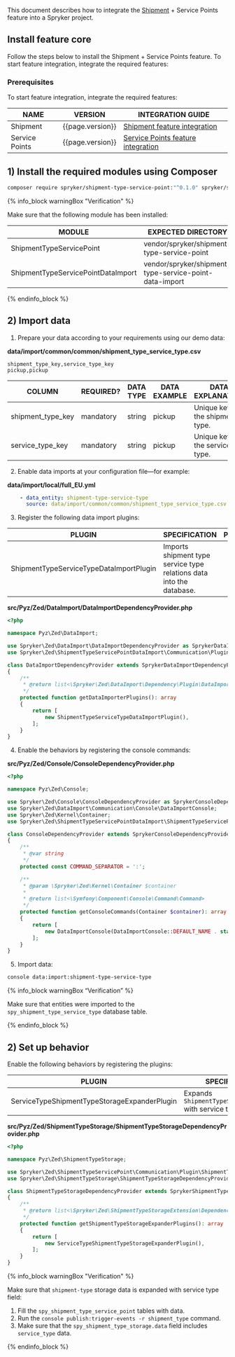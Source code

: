 


This document describes how to integrate the [Shipment](/docs/pbc/all/carrier-management/{{page.version}}/base-shop/shipment-feature-overview.html) + Service Points feature into a Spryker project.

## Install feature core

Follow the steps below to install the Shipment + Service Points feature.
To start feature integration, integrate the required features:

### Prerequisites

To start feature integration, integrate the required features:

| NAME           | VERSION          | INTEGRATION GUIDE                                                                                                                        |
|----------------|------------------|------------------------------------------------------------------------------------------------------------------------------------------|
| Shipment       | {{page.version}} | [Shipment feature integration](/docs/pbc/all/carrier-management/{{page.version}}/unified-commerce/enhanced-click-and-collect/install-and-upgrade/install-the-shipment-feature.html)  |
| Service Points | {{page.version}} | [Service Points feature integration](/docs/pbc/all/service-points/{{page.version}}/install-and-upgrade/install-the-service-points-feature.html) |

## 1) Install the required modules using Composer

```bash
composer require spryker/shipment-type-service-point:"^0.1.0" spryker/shipment-type-service-point-data-import:"^0.1.0" --update-with-dependencies
```

{% info_block warningBox "Verification" %}

Make sure that the following module has been installed:

| MODULE                             | EXPECTED DIRECTORY                                     |
|------------------------------------|--------------------------------------------------------|
| ShipmentTypeServicePoint           | vendor/spryker/shipment-type-service-point             |
| ShipmentTypeServicePointDataImport | vendor/spryker/shipment-type-service-point-data-import |

{% endinfo_block %}

## 2) Import data

1. Prepare your data according to your requirements using our demo data:

**data/import/common/common/shipment_type_service_type.csv**

```csv
shipment_type_key,service_type_key
pickup,pickup
```

| COLUMN            | REQUIRED? | DATA TYPE | DATA EXAMPLE | DATA EXPLANATION                 |
|-------------------|-----------|-----------|--------------|----------------------------------|
| shipment_type_key | mandatory | string    | pickup       | Unique key of the shipment type. |
| service_type_key  | mandatory | string    | pickup       | Unique key of the service type.  |

2. Enable data imports at your configuration file—for example:

**data/import/local/full_EU.yml**

```yml
    - data_entity: shipment-type-service-type
      source: data/import/common/common/shipment_type_service_type.csv
```

3. Register the following data import plugins:

| PLUGIN                                  | SPECIFICATION                                                        | PREREQUISITES | NAMESPACE                                                                       |
|-----------------------------------------|----------------------------------------------------------------------|---------------|---------------------------------------------------------------------------------|
| ShipmentTypeServiceTypeDataImportPlugin | Imports shipment type service type relations data into the database. |               | \Spryker\Zed\ShipmentTypeServicePointDataImport\Communication\Plugin\DataImport |

**src/Pyz/Zed/DataImport/DataImportDependencyProvider.php**

```php
<?php

namespace Pyz\Zed\DataImport;

use Spryker\Zed\DataImport\DataImportDependencyProvider as SprykerDataImportDependencyProvider;
use Spryker\Zed\ShipmentTypeServicePointDataImport\Communication\Plugin\DataImport\ShipmentTypeServiceTypeDataImportPlugin;

class DataImportDependencyProvider extends SprykerDataImportDependencyProvider
{
    /**
     * @return list<\Spryker\Zed\DataImport\Dependency\Plugin\DataImportPluginInterface>
     */
    protected function getDataImporterPlugins(): array
    {
        return [
            new ShipmentTypeServiceTypeDataImportPlugin(),
        ];
    }
}
```

4. Enable the behaviors by registering the console commands:

**src/Pyz/Zed/Console/ConsoleDependencyProvider.php**

```php
<?php

namespace Pyz\Zed\Console;

use Spryker\Zed\Console\ConsoleDependencyProvider as SprykerConsoleDependencyProvider;
use Spryker\Zed\DataImport\Communication\Console\DataImportConsole;
use Spryker\Zed\Kernel\Container;
use Spryker\Zed\ShipmentTypeServicePointDataImport\ShipmentTypeServicePointDataImportConfig;

class ConsoleDependencyProvider extends SprykerConsoleDependencyProvider
{
    /**
     * @var string
     */
    protected const COMMAND_SEPARATOR = ':';

    /**
     * @param \Spryker\Zed\Kernel\Container $container
     *
     * @return list<\Symfony\Component\Console\Command\Command>
     */
    protected function getConsoleCommands(Container $container): array
    {
        return [
            new DataImportConsole(DataImportConsole::DEFAULT_NAME . static::COMMAND_SEPARATOR . ShipmentTypeServicePointDataImportConfig::IMPORT_TYPE_SHIPMENT_TYPE_SERVICE_TYPE),
        ];
    }
}
```

5. Import data:

```bash
console data:import:shipment-type-service-type
```

{% info_block warningBox “Verification” %}

Make sure that entities were imported to the `spy_shipment_type_service_type` database table.

{% endinfo_block %}

## 2) Set up behavior

Enable the following behaviors by registering the plugins:

| PLUGIN                                       | SPECIFICATION                                                | PREREQUISITES | NAMESPACE                                        |
|----------------------------------------------|--------------------------------------------------------------|---------------|--------------------------------------------------|
| ServiceTypeShipmentTypeStorageExpanderPlugin | Expands `ShipmentTypeStorageTransfer` with service type key. |               | Spryker\Zed\PickingList\Communication\Plugin\Oms |

**src/Pyz/Zed/ShipmentTypeStorage/ShipmentTypeStorageDependencyProvider.php**

```php
<?php

namespace Pyz\Zed\ShipmentTypeStorage;

use Spryker\Zed\ShipmentTypeServicePoint\Communication\Plugin\ShipmentTypeStorage\ServiceTypeShipmentTypeStorageExpanderPlugin;
use Spryker\Zed\ShipmentTypeStorage\ShipmentTypeStorageDependencyProvider as SprykerShipmentTypeStorageDependencyProvider;

class ShipmentTypeStorageDependencyProvider extends SprykerShipmentTypeStorageDependencyProvider
{
    /**
     * @return list<\Spryker\Zed\ShipmentTypeStorageExtension\Dependency\Plugin\ShipmentTypeStorageExpanderPluginInterface>
     */
    protected function getShipmentTypeStorageExpanderPlugins(): array
    {
        return [
            new ServiceTypeShipmentTypeStorageExpanderPlugin(),
        ];
    }
}
```

{% info_block warningBox "Verification" %}

Make sure that `shipment-type` storage data is expanded with service type field:

1. Fill the `spy_shipment_type_service_point` tables with data.
2. Run the `console publish:trigger-events -r shipment_type` command.
3. Make sure that the `spy_shipment_type_storage.data` field includes `service_type` data.

{% endinfo_block %}

